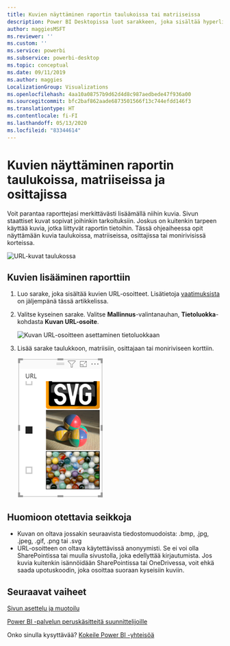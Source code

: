 ```yaml
---
title: Kuvien näyttäminen raportin taulukoissa tai matriiseissa
description: Power BI Desktopissa luot sarakkeen, joka sisältää hyperlinkit kuviin. Voit sitten näyttää kuvat lisäämällä kyseiset hyperlinkit joko Power BI Desktopissa tai Power BI -palvelussa raportin taulukkoon, matriisiin, osittajaan tai moniriviseen korttiin.
author: maggiesMSFT
ms.reviewer: ''
ms.custom: ''
ms.service: powerbi
ms.subservice: powerbi-desktop
ms.topic: conceptual
ms.date: 09/11/2019
ms.author: maggies
LocalizationGroup: Visualizations
ms.openlocfilehash: 4aa10a08757b9d62d4d8c987aedbede47f936a00
ms.sourcegitcommit: bfc2baf862aade6873501566f13c744efdd146f3
ms.translationtype: HT
ms.contentlocale: fi-FI
ms.lasthandoff: 05/13/2020
ms.locfileid: "83344614"
---
```

# <a name="display-images-in-a-table-matrix-or-slicer-in-a-report"></a>Kuvien näyttäminen raportin taulukoissa, matriiseissa ja osittajissa

Voit parantaa raporttejasi merkittävästi lisäämällä niihin kuvia. Sivun staattiset kuvat sopivat joihinkin tarkoituksiin. Joskus on kuitenkin tarpeen käyttää kuvia, jotka liittyvät raportin tietoihin. Tässä ohjeaiheessa opit näyttämään kuvia taulukoissa, matriiseissa, osittajissa tai monirivisissä korteissa. 

![URL-kuvat taulukossa](media/power-bi-images-tables/power-bi-url-images-table.png)

## <a name="add-images-to-your-report"></a>Kuvien lisääminen raporttiin

1. Luo sarake, joka sisältää kuvien URL-osoitteet. Lisätietoja [vaatimuksista](#considerations) on jäljempänä tässä artikkelissa.

1. Valitse kyseinen sarake. Valitse **Mallinnus**-valintanauhan, **Tietoluokka**-kohdasta **Kuvan URL-osoite**.

    ![Kuvan URL-osoitteen asettaminen tietoluokkaan](media/power-bi-images-tables/power-bi-set-url-image.png)

1. Lisää sarake taulukkoon, matriisiin, osittajaan tai moniriviseen korttiin.

    ![Osittaja, jossa on kuvia](media/power-bi-images-tables/power-bi-url-images-slicer.png)

## <a name="considerations"></a>Huomioon otettavia seikkoja

- Kuvan on oltava jossakin seuraavista tiedostomuodoista: .bmp, .jpg, .jpeg, .gif, .png tai .svg
- URL-osoitteen on oltava käytettävissä anonyymisti. Se ei voi olla SharePointissa tai muulla sivustolla, joka edellyttää kirjautumista. Jos kuvia kuitenkin isännöidään SharePointissa tai OneDrivessa, voit ehkä saada upotuskoodin, joka osoittaa suoraan kyseisiin kuviin. 


## <a name="next-steps"></a>Seuraavat vaiheet

[Sivun asettelu ja muotoilu](/learn/modules/visuals-in-power-bi/12-formatting)

[Power BI -palvelun peruskäsitteitä suunnittelijoille](../fundamentals/service-basic-concepts.md)

Onko sinulla kysyttävää? [Kokeile Power BI -yhteisöä](https://community.powerbi.com/)
